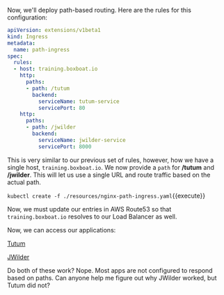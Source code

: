 Now, we'll deploy path-based routing. Here are the rules for this configuration:

```yaml
apiVersion: extensions/v1beta1
kind: Ingress
metadata:
  name: path-ingress
spec:
  rules:
  - host: training.boxboat.io
    http:
      paths:
      - path: /tutum
        backend:
          serviceName: tutum-service
          servicePort: 80
    http:
      paths:
      - path: /jwilder
        backend:
          serviceName: jwilder-service
          servicePort: 8000
```

This is very similar to our previous set of rules, however, how we have a single host, `training.boxboat.io`. We now provide a `path` for **/tutum** and **/jwilder**. This will let us use a single URL and route traffic based on the actual path.

`kubectl create -f ./resources/nginx-path-ingress.yaml`{{execute}}

Now, we must update our entries in AWS Route53 so that `training.boxboat.io` resolves to our Load Balancer as well.

Now, we can access our applications:

[Tutum](https://training.boxboat.io/tutum)

[JWilder](https://training.boxboat.io/jwilder)

Do both of these work? Nope. Most apps are not configured to respond based on paths. Can anyone help me figure out why JWilder worked, but Tutum did not?